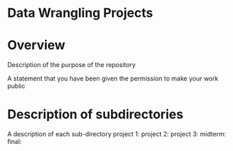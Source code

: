 # Data Wrangling Projects


# Overview

Description of the purpose of the repository

A   statement that   you   have   been   given   the 
permission to make your work public

# Description of subdirectories

A description of each sub-directory
  project 1:
  project 2:
  project 3:
  midterm:
  final:
